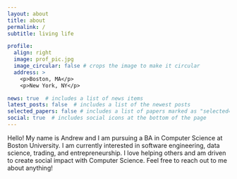 ```yaml
---
layout: about
title: about
permalink: /
subtitle: living life

profile:
  align: right
  image: prof_pic.jpg
  image_circular: false # crops the image to make it circular
  address: >
    <p>Boston, MA</p>
    <p>New York, NY</p>

news: true  # includes a list of news items
latest_posts: false  # includes a list of the newest posts
selected_papers: false # includes a list of papers marked as "selected={true}"
social: true  # includes social icons at the bottom of the page
---
```


Hello! My name is Andrew and I am pursuing a BA in Computer Science at Boston University. I am currently interested in software engineering, data science, trading, and entrepreneurship. I love helping others and am driven to create social impact with Computer Science. Feel free to reach out to me about anything!
